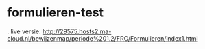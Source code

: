 # formulieren-test
.
live versie: http://29575.hosts2.ma-cloud.nl/bewijzenmap/periode%201.2/FRO/Formulieren/index1.html

